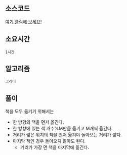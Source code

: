 ## 소스코드
[여기 클릭해 보세요!](https://github.com/BE-Archive/Algorithm-Study/blob/main/wnso-kim/Week_20/BOJ_1461_도서관/BOJ_1461_도서관.java)

## 소요시간
`1시간`

## 알고리즘
`그리디`

## 풀이
책을 모두 옮기기 위해서는
- 한 방향의 책을 먼저 옮긴다.
- 한 방향에 있는 책 개수%M만큼 옮기고 M개씩 옮긴다.
- 거리가 짧은 위치의 책을 먼저 옮겨야 돌아오는 거리가 짧다.
- 마지막 책인 경우 돌아오지 않아도 된다.
  - 거리가 가장 먼 책을 마지막에 옮긴다.